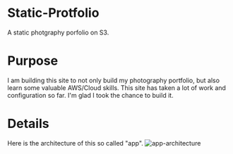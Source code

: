 # Static-Protfolio
A static photgraphy porfolio on S3. 
# Purpose
I am building this site to not only build my photography portfolio, but also learn some valuable AWS/Cloud skills. This site has taken a lot of work and configuration so far. I'm glad I took the chance to build it.
# Details
Here is the architecture of this so called "app".
![app-architecture](https://github.com/kwehen/Static-Portfolio/assets/110314567/f5ce8df7-b2f3-4c66-8b1d-070830a955f1)
